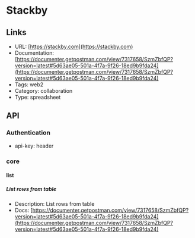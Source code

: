 # Stackby

## Links

* URL: [https://stackby.com](https://stackby.com)
* Documentation: [https://documenter.getpostman.com/view/7317658/SzmZbfQP?version=latest#5d63ae05-501a-4f7a-9f26-18ed9b9fda24](https://documenter.getpostman.com/view/7317658/SzmZbfQP?version=latest#5d63ae05-501a-4f7a-9f26-18ed9b9fda24)
* Tags: web2
* Category: collaboration
* Type: spreadsheet

## API

### Authentication

* api-key: header

### core

#### list

##### List rows from table

* Description: List rows from table
* Docs: [https://documenter.getpostman.com/view/7317658/SzmZbfQP?version=latest#5d63ae05-501a-4f7a-9f26-18ed9b9fda24](https://documenter.getpostman.com/view/7317658/SzmZbfQP?version=latest#5d63ae05-501a-4f7a-9f26-18ed9b9fda24)
